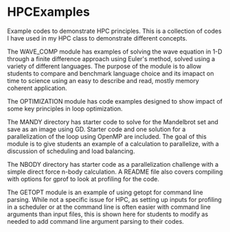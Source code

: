 # HPCExamples
Example codes to demonstrate HPC principles. This is a collection of codes I have used in my HPC class to demonstrate different concepts.

The WAVE_COMP module has examples of solving the wave equation in 1-D through a finite difference approach using Euler's method, solved using a variety of different languages. The purpose of the module is to allow students to compare and benchmark language choice and its imapact on time to science using an easy to describe and read, mostly memory coherent application.

The OPTIMIZATION module has code examples designed to show impact of some key principles in loop optimization.

The MANDY directory has starter code to solve for the Mandelbrot set and save as an image using GD. Starter code and one solution for a parallelization of the loop using OpenMP are included. The goal of this module is to give students an example of a calculation to parallelize, with a discussion of scheduling and load balancing.

The NBODY directory has starter code as a parallelization challenge with a simple direct force n-body calculation. A README file also covers compiling with options for gprof to look at profiling for the code.

The GETOPT module is an example of using getopt for command line parsing. While not a specific issue for HPC, as setting up inputs for profiling in a scheduler or at the command line is often easier with command line arguments than input files, this is shown here for students to modify as needed to add command line argument parsing to their codes.
